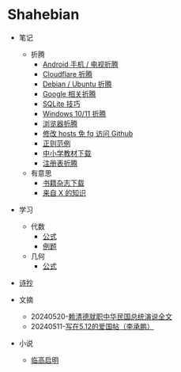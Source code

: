 # Shahebian

- 笔记
  - 折腾
    - [Android 手机 / 电视折腾](./article/note-z-turn-android.md)
    - [Cloudflare 折腾](./article/note-z-turn-cloudflare.md)
    - [Debian / Ubuntu 折腾](./article/note-z-turn-debian-ubuntu.md)
    - [Google 相关折腾](./article/note-google-z-turn.md)
    - [SQLite 技巧](./article/note-sqlite-howto.md)
    - [Windows 10/11 折腾](./article/note-windows-10-11-z-turn.md)
    - [浏览器折腾](./article/note-z-turn-browser.md)
    - [修改 hosts 免 fq 访问 Github](./article/note-github-hosts.md)
    - [正则范例](./article/note-regexp-example.md)
    - [中小学教材下载](./article/note-textbook-download.md)
    - [注册表折腾](./article/note-regedit-z-turn.md)
  - 有意思
    - [书籍杂志下载](./article/note-book-magazine.md)
    - [来自 X 的知识](./article/note-things-from-x.md)

- 学习
  - 代数
    - [公式](./article/study-algebra-formula.md)
    - [例题](./article/study-algebra-example.md)
  - 几何
    - [公式](./article/study-geometry-formula.md)

- [诗抄](./poem.md)

- 文摘
  - 20240520-[赖清德就职中华民国总统演说全文](./article/digest-lai-speech.md)
  - 20240511-[写在5.12的爱国帖（李承鹏）](./article/digest-512.md)

- 小说
  - [临高启明](./novel/lgqm/index.md)
